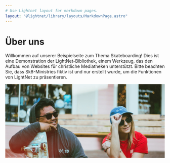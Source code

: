 ```yaml
---
# Use Lightnet layout for markdown pages.
layout: "@lightnet/library/layouts/MarkdownPage.astro"
---
```


# Über uns

Willkommen auf unserer Beispielseite zum Thema Skateboarding! Dies ist eine Demonstration der LightNet-Bibliothek, einem Werkzeug, das den Aufbau von Websites für christliche Mediatheken unterstützt. Bitte beachten Sie, dass Sk8-Ministries fiktiv ist und nur erstellt wurde, um die Funktionen von LightNet zu präsentieren.

<!-- Image will automatically be optimized by Astro. Allowed formats include jpg, png, webp... -->

![Skate community](../../assets/hero.webp)
